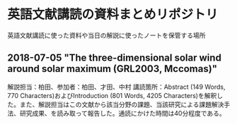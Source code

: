 # 英語文献講読の資料まとめリポジトリ

英語文献講読に使った資料や当日の解説に使ったノートを保管する場所

## 2018-07-05 "The three-dimensional solar wind around solar maximum (GRL2003, Mccomas)"
解説担当：柏田、参加者：柏田、才田、中村
講読箇所：Abstract (149 Words, 770 Characters)およびIntroduction (801 Words, 4205 Characters)を解釈した。また、解説担当はこの文献から該当分野の課題、当該研究による課題解決手法、研究成果、を読み取って報告した。通読にかけた時間は40分程度である。
